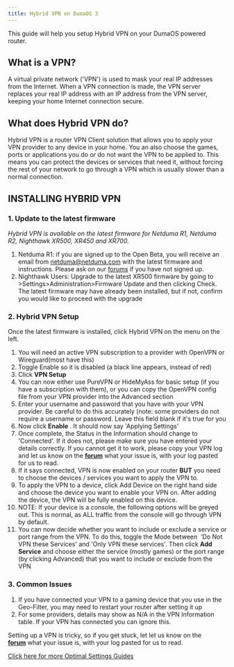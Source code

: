 ```yaml
---
title: Hybrid VPN on DumaOS 3
---
```


This guide will help you setup Hybrid VPN on your DumaOS powered router. 

## What is a VPN?

A virtual private network ('VPN') is used to mask your real IP addresses from the Internet. When a VPN connection is made, the VPN server replaces your real IP address with an IP address from the VPN server, keeping your home Internet connection secure.

## What does Hybrid VPN do?

Hybrid VPN is a router VPN Client solution that allows you to apply your VPN provider to any device in your home. You an also choose the games, ports or applications you do or do not want the VPN to be applied to. This means you can protect the devices or services that need it, without forcing the rest of your network to go through a VPN which is usually slower than a normal connection.

## INSTALLING HYBRID VPN

### 1. Update to the latest firmware

*Hybrid VPN is available on the latest firmware for Netduma R1, Netduma R2, Nighthawk XR500, XR450 and XR700.* 

1. Netduma R1: if you are signed up to the Open Beta, you will receive an email from [netduma@netduma.com](netduma@netduma.com) with the latest firmware and instructions. Please ask on our [forums](http://forum.netduma.com) if you have not signed up.
2. Nighthawk Users: Upgrade to the latest XR500 firmware by going to >Settings>Administration>Firmware Update and then clicking Check. The latest firmware may have already been installed, but if not, confirm you would like to proceed with the upgrade

### 2. Hybrid VPN Setup

Once the latest firmware is installed, click Hybrid VPN on the menu on the left. 

1. You will need an active VPN subscription to a provider with OpenVPN or Wireguard(most have this)
2. Toggle Enable so it is disabled (a black line appears, instead of red) 
3. Click **VPN Setup**
4. You can now either use PureVPN or HideMyAss for basic setup (if you have a subscription with them), or you can copy the OpenVPN config file from your VPN provider into the Advanced section
5. Enter your username and password that you have with your VPN provider. Be careful to do this accurately (note: some providers do not require a username or password. Leave this field blank if it's true for you
6. Now click **Enable** . It should now say 'Applying Settings' 
7. Once complete, the Status in the Information should change to 'Connected'. If it does not, please make sure you have entered your details correctly. If you cannot get it to work, please copy your VPN log and let us know on the **[forum](http://forum.netduma.com)** what your issue is, with your log pasted for us to read.
8. If it says connected, VPN is now enabled on your router **BUT** you need to choose the devices / services you want to apply the VPN to. 
9. To apply the VPN to a device, click Add Device on the right hand side and choose the device you want to enable your VPN on. After adding the device, the VPN will be fully enabled on this device.
10. NOTE: If your device is a console, the following options will be greyed out. This is normal, as ALL traffic from the console will go through VPN by default.
11. You can now decide whether you want to include or exclude a service or port range from the VPN. To do this, toggle the Mode between  'Do Not VPN these Services' and 'Only VPN these services'. Then click **Add Service** and choose either the service (mostly games) or the port range (by clicking Advanced) that you want to include or exclude from the VPN

### 3. Common Issues

1. If you have connected your VPN to a gaming device that you use in the Geo-Filter, you may need to restart your router after setting it up 
2. For some providers, details may show as N/A in the VPN Information table. If your VPN has connected you can ignore this.

Setting up a VPN is tricky, so if you get stuck, let let us know on the **[forum](http://forum.netduma.com)** what your issue is, with your log pasted for us to read.

[Click here for more Optimal Settings Guides](/docs/dumaos-3/)
